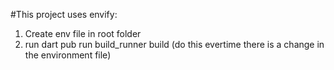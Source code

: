 #This project uses envify:

1. Create env file in root folder
2. run dart pub run build_runner build (do this evertime there is a change in the environment file)
